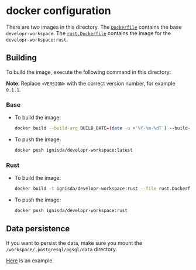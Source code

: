 # docker configuration

There are two images in this directory. The [`Dockerfile`](./Dockerfile) contains the base
`developr-workspace`. The [`rust.Dockerfile`](./rust.Dockerfile) contains the image for the
`developr-workspace:rust`.

## Building

To build the image, execute the following command in this directory:

**Note**: Replace `<VERSION>` with the correct version number, for example `0.1.1`.

### Base

- To build the image:

    ```bash
    docker build --build-arg BUILD_DATE=(date -u +'%Y-%m-%dT') --build-arg BUILD_VERSION="<VERSION>" -t ignisda/developr-workspace:latest .
    ```

- To push the image:

    ```bash
    docker push ignisda/developr-workspace:latest
    ```

### Rust

- To build the image:

    ```bash
    docker build -t ignisda/developr-workspace:rust --file rust.Dockerfile .
    ```

- To push the image:

    ```bash
    docker push ignisda/developr-workspace:rust
    ```

## Data persistence

If you want to persist the data, make sure you mount the
`/workspace/.postgresql/pgsql/data` directory.

[Here](https://github.com/IgnisDa/learning/blob/main/.devcontainer/docker-compose.yml) is
an example.
